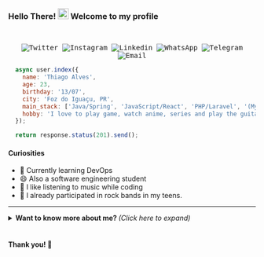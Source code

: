 ### Hello There! <img src="assets/hi.gif" width="22px"> Welcome to my profile

<samp>
  </br>
  <p align="center">
    <a href="https://twitter.com/iam_thiagoalves" target="_blank" style="text-decoration: none;"> 
      <img alt="Twitter" src="https://img.shields.io/badge/-Twitter-9cf?style=flat-square&logo=Twitter&logoColor=white">
    </a>
    <a href="https://instagram.com/dev_thiago" target="_blank" style="text-decoration: none;">
      <img alt="Instagram" src="https://img.shields.io/badge/-Instagram-ff2b8e?style=flat-square&logo=Instagram&logoColor=white">
    </a>
    <a href="https://www.linkedin.com/in/thiagoalvesfoz/" target="_blank" style="text-decoration: none;">
      <img alt="Linkedin" src="https://img.shields.io/badge/-Linkedin-blue?style=flat-square&logo=Linkedin&logoColor=white">
    </a>
    <a href="https://wa.me/5545999381359" target="_blank" style="text-decoration: none;">
      <img alt="WhatsApp" src="https://img.shields.io/badge/-WhatsApp-01af00?style=flat-square&logo=Whatsapp&logoColor=white">
    </a>
    <a href="https://t.me/thiagoalvesfoz" target="_blank" style="text-decoration: none;">
      <img alt="Telegram" src="https://img.shields.io/badge/-Telegram-blue?style=flat-square&logo=Telegram&logoColor=white">
    </a>
    <a href="mailto:thiago_marketingdigital@hotmail.com" target="_blank" style="text-decoration: none;">
      <img alt="Email" src="https://img.shields.io/badge/-Email-c14438?style=flat-square&logo=Gmail&logoColor=white">
    </a>    
  </p>
</samp>

```javascript
  async user.index({
    name: 'Thiago Alves',
    age: 23,
    birthday: '13/07',
    city: 'Foz do Iguaçu, PR',
    main_stack: ['Java/Spring', 'JavaScript/React', 'PHP/Laravel', '(My|Postgre)SQL'],
    hobby: 'I love to play game, watch anime, series and play the guitar'
  });

  return response.status(201).send();
```

#### Curiosities

- 🌱 Currently learning DevOps
- 😄 Also a software engineering student
- 🎵 I like listening to music while coding
- :guitar: I already participated in rock bands in my teens.

---

<details>
  <summary style="cursor: pointer;"> <b> Want to know more about me? </b> <i>(Click here to expand)</i> </summary>
  <br>

  <p align="center">
      <img
        align="center"
        alt="Most used languages"
        src="https://github-readme-stats.vercel.app/api/top-langs/?username=thiagoalvesfoz&layout=compact&title_color=58A6DA&icon_color=8B949E&text_color=8B949E&bg_color=ffffff00"
      />
    <img align="center"
        alt="Thiago Alves Github stats"
        height="165" src="https://github-readme-stats.vercel.app/api?username=thiagoalvesfoz&show_icons=true&title_color=58A6DA&icon_color=8B949E&text_color=8B949E&bg_color=ffffff00" />
  </p>

## 💻 Some Technologies

<hr>

#### 🎨 Design: <br/>

   <samp>
    <p align="left">
    <img alt="Figma" src="https://img.shields.io/badge/-Figma-EA4C1D?style=flat-square&logo=figma&logoColor=white" />
    <img alt="Adobe XD" src="https://img.shields.io/badge/-Adobe%20XD-450135?style=flat-square&logo=adobe-xd&logoColor=white" />
    </p>
  </samp>

#### 💬 Linguagens: <br/>

   <samp>
    <p align="left">
    <img alt="Javascript" src="https://img.shields.io/badge/-JavaScript%20ES6-F7B93E?style=flat-square&logo=javascript&logoColor=black" />
    <img alt="Typescript" src="https://img.shields.io/badge/-TypeScript-2f74c0?style=flat-square&logo=typescript&logoColor=white" />
    <img alt="Java" src="https://img.shields.io/badge/-Java-DE252C?style=flat-square&logo=java&logoColor=white" />
    <img alt="PHP" src="https://img.shields.io/badge/-php-4D588E?style=flat-square&logo=php&logoColor=white" />
    <img alt="HTML5" src="https://img.shields.io/badge/-HTML5-E34F26?style=flat-square&logo=html5&logoColor=white" />
    <img alt="CSS3" src="https://img.shields.io/badge/-CSS3-549FDE?style=flat-square&logo=css3&logoColor=white" />
    </p>
  </samp>

#### 🔨 Frameworks: <br/>

   <samp>
    <p align="left">
     <img alt="React" src="https://img.shields.io/badge/-React%20JS-262B32?style=flat-square&logo=react&logoColor=00D0F6" />
     <img alt="React Native" src="https://img.shields.io/badge/-React%20Native-262B32?style=flat-square&logo=react&logoColor=00D0F6" />
     <img alt="Spring Boot" src="https://img.shields.io/badge/-Spring-199F3A?style=flat-square&logo=Spring&logoColor=white" />
     <img alt="Laravel" src="https://img.shields.io/badge/-Laravel-F34E39?style=flat-square&logo=Laravel&logoColor=white" />
    </p>
  </samp>

#### 📦 Databases: <br/>

<samp>
    <p align="left">
      <img alt="PostgreSQL" src="https://img.shields.io/badge/-PostgreSQL-31648C?style=flat-square&logo=postgresql&logoColor=white" />
      <img alt="MySQL" src="https://img.shields.io/badge/-MySQL-00758F?style=flat-square&logo=mysql&logoColor=white" />
    </p>
  </samp>
  
#### 🔧 Tools <br/>
   <samp>
    <p align="left">
      <img alt="Git" src="https://img.shields.io/badge/-Git-F05032?style=flat-square&logo=git&logoColor=white" />
      <img alt="VS Code" src="https://img.shields.io/badge/-VSCode-0085D1?style=flat-square&logo=visual-studio-code&logoColor=white" />
      <img alt="Insomnia" src="https://img.shields.io/badge/-Insomnia-5849BE?style=flat-square&logo=insomnia&logoColor=white" />
      <img alt="Postman" src="https://img.shields.io/badge/-Postman-FD602F?style=flat-square&logo=postman&logoColor=white" />
      <img alt="Node.js" src="https://img.shields.io/badge/-Node.JS-026e00?style=flat-square&logo=node.js&logoColor=white" />
      <img alt="NPM" src="https://img.shields.io/badge/-NPM-CB3837?style=flat-square&logo=npm&logoColor=white" />
      <img alt="ESLint" src="https://img.shields.io/badge/-ESLint-4B32C3?style=flat-square&logo=eslint&logoColor=white" />
      <img alt="Prettier" src="https://img.shields.io/badge/-Prettier-1A2B34?style=flat-square&logo=prettier&logoColor=white" />
      <img alt="Yarn" src="https://img.shields.io/badge/-yarn-2188b6?style=flat-square&logo=yarn&logoColor=white" />
      <img alt="Styled Components" src="https://img.shields.io/badge/-Styled_Components-palevioletred?style=flat-square&logo=styled-components&logoColor=black" />
      <img alt="Material UI" src="https://img.shields.io/badge/-Material%20UI-4caaf9?style=flat-square&logo=material-ui&logoColor=white" />
      <img alt="Docker" src="https://img.shields.io/badge/-Docker-46a2f1?style=flat-square&logo=docker&logoColor=white" />
      <img alt="Amazon AWS" src="https://img.shields.io/badge/Amazon%20AWS-232F3E?style=flat-square&logo=amazon-aws&logoColor=white" />
      <img alt="Heroku" src="https://img.shields.io/badge/-Heroku-430098?style=flat-square&logo=heroku&logoColor=white" />
      <img alt="Windows" src="https://img.shields.io/badge/-Windows-00ADEF?style=flat-square&logo=windows&logoColor=white" />
      <img alt="Linux" src="https://img.shields.io/badge/-Linux-111?style=flat-square&logo=linux&logoColor=white" />
      <img alt="Jenkins" src="https://img.shields.io/badge/-Jenkins-064C62?style=flat-square&logo=jenkins&logoColor=white" />
    </p>
  </samp>

</details>
<br>

#### Thank you! 👋
